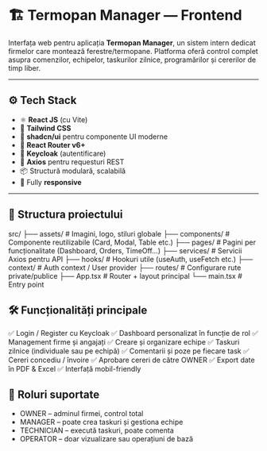 # 🏗️ Termopan Manager — Frontend

Interfața web pentru aplicația **Termopan Manager**, un sistem intern dedicat firmelor care montează ferestre/termopane. Platforma oferă control complet asupra comenzilor, echipelor, taskurilor zilnice, programărilor și cererilor de timp liber.

---

## ⚙️ Tech Stack

- ⚛️ **React JS** (cu Vite)
- 🎨 **Tailwind CSS**
- 💠 **shadcn/ui** pentru componente UI moderne
- 🔁 **React Router v6+**
- 🔐 **Keycloak** (autentificare)
- 🔗 **Axios** pentru requesturi REST
- 📦 Structură modulară, scalabilă
- 📱 Fully **responsive**

---

## 🧱 Structura proiectului
src/
├── assets/ # Imagini, logo, stiluri globale
├── components/ # Componente reutilizabile (Card, Modal, Table etc.)
├── pages/ # Pagini per funcționalitate (Dashboard, Orders, TimeOff...)
├── services/ # Servicii Axios pentru API
├── hooks/ # Hookuri utile (useAuth, useFetch etc.)
├── context/ # Auth context / User provider
├── routes/ # Configurare rute private/publice
├── App.tsx # Router + layout principal
└── main.tsx # Entry point

## 🛠️ Funcționalități principale
✅ Login / Register cu Keycloak
✅ Dashboard personalizat în funcție de rol
✅ Management firme și angajați
✅ Creare și organizare echipe
✅ Taskuri zilnice (individuale sau pe echipă)
✅ Comentarii și poze pe fiecare task
✅ Cereri concediu / învoire
✅ Aprobare cereri de către OWNER
✅ Export date în PDF & Excel
✅ Interfață mobil-friendly

## 🔐 Roluri suportate
- OWNER – adminul firmei, control total
- MANAGER – poate crea taskuri și gestiona echipe
- TECHNICIAN – execută taskuri, poate comenta
- OPERATOR – doar vizualizare sau operațiuni de bază